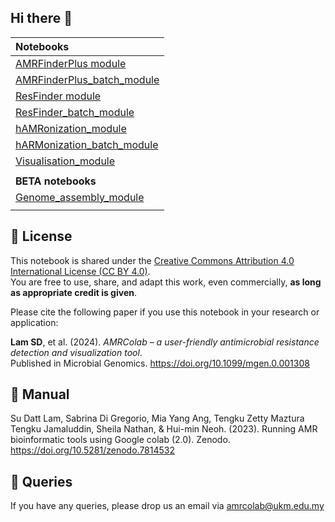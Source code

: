 ## Hi there 👋

| Notebooks |
| :-------- |
| [AMRFinderPlus module ](https://tinyurl.com/AMRColab-AMRFinderPlus) |
| [AMRFinderPlus_batch_module](https://tinyurl.com/AMRColab-AMRFinderPlus-batch)|
| [ResFinder module ](https://tinyurl.com/AMRColab-ResFinder) |
| [ResFinder_batch_module](https://tinyurl.com/AMRColab-ResFinder-batch)|
| [hAMRonization_module](https://tinyurl.com/AMRcolab-hAMRonization) |
| [hARMonization_batch_module](https://tinyurl.com/AMRcolab-hAMRonization-batch)|
| [Visualisation_module](https://tinyurl.com/AMRcolab-microreact)|
| |
| **BETA notebooks** |
| [Genome_assembly_module](https://tinyurl.com/AMRColab-GenomeAssemblyModule)|
| |

## 📘 License

This notebook is shared under the [Creative Commons Attribution 4.0 International License (CC BY 4.0)](https://creativecommons.org/licenses/by/4.0/).  
You are free to use, share, and adapt this work, even commercially, **as long as appropriate credit is given**.

Please cite the following paper if you use this notebook in your research or application:

**Lam SD**, et al. (2024). *AMRColab – a user-friendly antimicrobial resistance detection and visualization tool*.  
Published in Microbial Genomics. https://doi.org/10.1099/mgen.0.001308

## 📘 Manual
Su Datt Lam, Sabrina Di Gregorio, Mia Yang Ang, Tengku Zetty Maztura Tengku Jamaluddin, Sheila Nathan, & Hui-min Neoh. (2023). Running AMR bioinformatic tools using Google colab (2.0). Zenodo. https://doi.org/10.5281/zenodo.7814532

## 📘 Queries
If you have any queries, please drop us an email via amrcolab@ukm.edu.my


<!--
**amrcolab/AMRColab** is a ✨ _special_ ✨ repository because its `README.md` (this file) appears on your GitHub profile.

Here are some ideas to get you started:

- 🔭 I’m currently working on ...
- 🌱 I’m currently learning ...
- 👯 I’m looking to collaborate on ...
- 🤔 I’m looking for help with ...
- 💬 Ask me about ...
- 📫 How to reach me: ...
- 😄 Pronouns: ...
- ⚡ Fun fact: ...
-->

